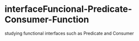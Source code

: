 # interfaceFuncional-Predicate-Consumer-Function
 studying functional interfaces such as Predicate and Consumer
